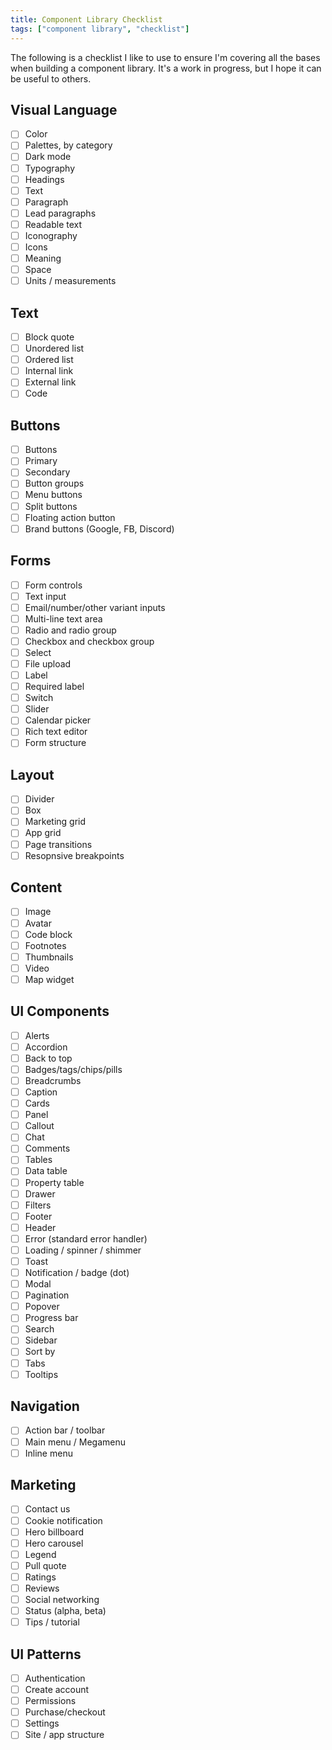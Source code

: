 ```yaml
---
title: Component Library Checklist
tags: ["component library", "checklist"]
---
```


The following is a checklist I like to use to ensure I'm covering all the bases when building a component library. It's a work in progress, but I hope it can be useful to others.

## Visual Language

- [ ]  Color
  - [ ]  Palettes, by category
  - [ ]  Dark mode
- [ ]  Typography
  - [ ]  Headings
  - [ ]  Text
  - [ ]  Paragraph
  - [ ]  Lead paragraphs
  - [ ]  Readable text
- [ ]  Iconography
  - [ ]  Icons
  - [ ]  Meaning
- [ ]  Space
  - [ ]  Units / measurements

## Text

- [ ]  Block quote
- [ ]  Unordered list
- [ ]  Ordered list
- [ ]  Internal link
- [ ]  External link
- [ ]  Code

## Buttons

- [ ]  Buttons
  - [ ]  Primary
  - [ ]  Secondary
  - [ ]  Button groups
  - [ ]  Menu buttons
  - [ ]  Split buttons
  - [ ]  Floating action button
  - [ ]  Brand buttons (Google, FB, Discord)

## Forms

- [ ]  Form controls
  - [ ]  Text input
  - [ ]  Email/number/other variant inputs
  - [ ]  Multi-line text area
  - [ ]  Radio and radio group
  - [ ]  Checkbox and checkbox group
  - [ ]  Select
  - [ ]  File upload
  - [ ]  Label
  - [ ]  Required label
  - [ ]  Switch
  - [ ]  Slider
  - [ ]  Calendar picker
  - [ ]  Rich text editor
- [ ]  Form structure

## Layout

- [ ]  Divider
- [ ]  Box
- [ ]  Marketing grid
- [ ]  App grid
- [ ]  Page transitions
- [ ]  Resopnsive breakpoints

## Content

- [ ]  Image
- [ ]  Avatar
- [ ]  Code block
- [ ]  Footnotes
- [ ]  Thumbnails
- [ ]  Video
- [ ]  Map widget

## UI Components

- [ ]  Alerts
- [ ]  Accordion
- [ ]  Back to top
- [ ]  Badges/tags/chips/pills
- [ ]  Breadcrumbs
- [ ]  Caption
- [ ]  Cards
  - [ ]  Panel
  - [ ]  Callout
- [ ]  Chat
- [ ]  Comments
- [ ]  Tables
  - [ ]  Data table
  - [ ]  Property table
- [ ]  Drawer
- [ ]  Filters
- [ ]  Footer
- [ ]  Header
- [ ]  Error (standard error handler)
- [ ]  Loading / spinner / shimmer
- [ ]  Toast
- [ ]  Notification / badge (dot)
- [ ]  Modal
- [ ]  Pagination
- [ ]  Popover
- [ ]  Progress bar
- [ ]  Search
- [ ]  Sidebar
- [ ]  Sort by
- [ ]  Tabs
- [ ]  Tooltips

## Navigation

- [ ]  Action bar / toolbar
- [ ]  Main menu / Megamenu
- [ ]  Inline menu

## Marketing

- [ ]  Contact us
- [ ]  Cookie notification
- [ ]  Hero billboard
- [ ]  Hero carousel
- [ ]  Legend
- [ ]  Pull quote
- [ ]  Ratings
- [ ]  Reviews
- [ ]  Social networking
- [ ]  Status (alpha, beta)
- [ ]  Tips / tutorial

## UI Patterns

- [ ]  Authentication
- [ ]  Create account
- [ ]  Permissions
- [ ]  Purchase/checkout
- [ ]  Settings
- [ ]  Site / app structure
